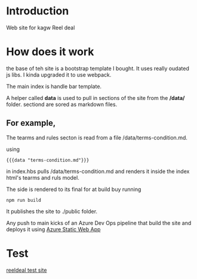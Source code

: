 # Introduction 
Web site for kagw Reel deal

# How does it work
the base of teh site is a bootstrap template I bought.
It uses really oudated js libs.
I kinda upgraded it to use webpack. 

The main index is handle bar template.

A helper called **data** is used to pull in sections of the site from the **/data/** folder.
sectiond are sored as markdown files.

## For example,
The tearms and rules secton is read from a file /data/terms-condition.md.

using

    {{{data "terms-condition.md"}}}

in index.hbs pulls /data/terms-condition.md and renders it inside the index html's tearms and ruls model.

The side is rendered to its final for at build buy running

    npm run build

It publishes the site to ./public folder.

Any push to main kicks of an Azure Dev Ops pipeline that build the site and deploys it using [Azure Static Web App](https://docs.microsoft.com/en-us/azure/static-web-apps/)

# Test
[reeldeal test site](https://black-grass-04c9be110.azurestaticapps.net/)
